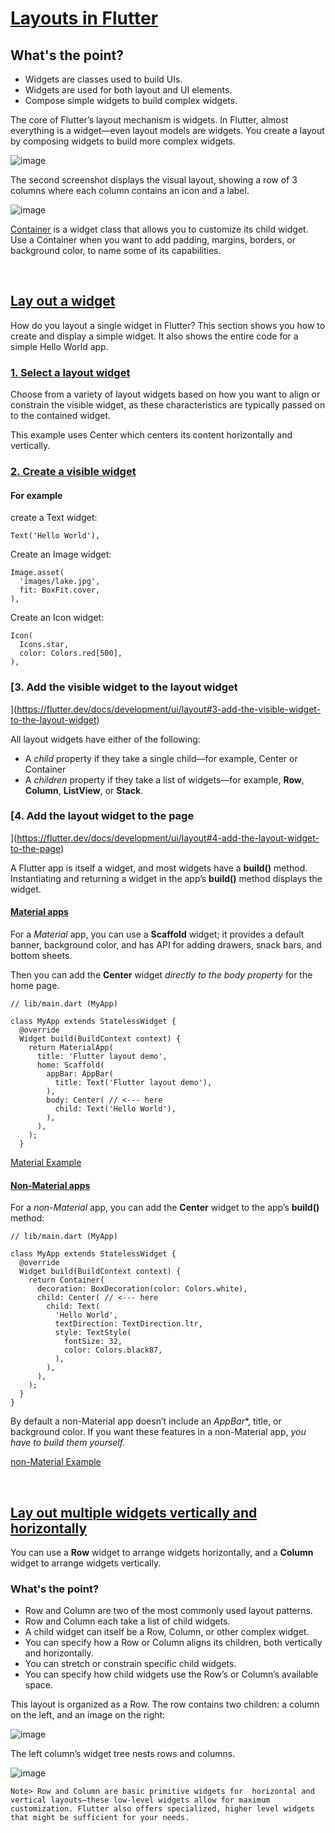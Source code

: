 # [Layouts in Flutter](https://flutter.dev/docs/development/ui/layout)

## What's the point?

* Widgets are classes used to build UIs.
* Widgets are used for both layout and UI elements.
* Compose simple widgets to build complex widgets.

The core of Flutter’s layout mechanism is widgets. In Flutter, almost everything is a widget—even layout models are widgets. You create a layout by composing widgets to build more complex widgets.

![image](https://user-images.githubusercontent.com/29271126/98070536-b9773800-1ea4-11eb-8288-e1f760b8339e.png)

The second screenshot displays the visual layout, showing a row of 3 columns where each column contains an icon and a label.

![image](https://user-images.githubusercontent.com/29271126/98070643-dad82400-1ea4-11eb-89f8-475ec99a51ca.png)

[Container](https://api.flutter.dev/flutter/widgets/Container-class.html) is a widget class that allows you to customize its child widget. Use a Container when you want to add padding, margins, borders, or background color, to name some of its capabilities.

</br>

## [Lay out a widget](https://flutter.dev/docs/development/ui/layout#lay-out-a-widget)

How do you layout a single widget in Flutter? This section shows you how to create and display a simple widget. It also shows the entire code for a simple Hello World app.

### [1. Select a layout widget](https://flutter.dev/docs/development/ui/layout#1-select-a-layout-widget)

Choose from a variety of layout widgets based on how you want to align or constrain the visible widget, as these characteristics are typically passed on to the contained widget.

This example uses Center which centers its content horizontally and vertically.

### [2. Create a visible widget](https://flutter.dev/docs/development/ui/layout#2-create-a-visible-widget)

#### For example

create a Text widget:

```
Text('Hello World'),
```

Create an Image widget:

```
Image.asset(
  'images/lake.jpg',
  fit: BoxFit.cover,
),
```

Create an Icon widget:

```
Icon(
  Icons.star,
  color: Colors.red[500],
),
```

### [3. Add the visible widget to the layout widget
](https://flutter.dev/docs/development/ui/layout#3-add-the-visible-widget-to-the-layout-widget)

All layout widgets have either of the following:

* A _child_ property if they take a single child—for example, Center or Container
* A _children_ property if they take a list of widgets—for example, **Row**, **Column**, **ListView**, or **Stack**.

### [4. Add the layout widget to the page
](https://flutter.dev/docs/development/ui/layout#4-add-the-layout-widget-to-the-page)

A Flutter app is itself a widget, and most widgets have a **build()** method. Instantiating and returning a widget in the app’s **build()** method displays the widget.

#### [Material apps](https://flutter.dev/docs/development/ui/layout#material-apps)

For a _Material_ app, you can use a **Scaffold** widget; it provides a default banner, background color, and has API for adding drawers, snack bars, and bottom sheets.

Then you can add the **Center** widget _directly to the body property_ for the home page.

```
// lib/main.dart (MyApp)

class MyApp extends StatelessWidget {
  @override
  Widget build(BuildContext context) {
    return MaterialApp(
      title: 'Flutter layout demo',
      home: Scaffold(
        appBar: AppBar(
          title: Text('Flutter layout demo'),
        ),
        body: Center( // <--- here
          child: Text('Hello World'),
        ),
      ),
    );
  }
```

[Material Example](https://github.com/flexboni/flutter_tutorial/blob/master/examples\development\buildingLayouts\materialApp)

#### [Non-Material apps](https://flutter.dev/docs/development/ui/layout#non-material-apps)

For a _non-Material_ app, you can add the **Center** widget to the app’s **build()** method:

```
// lib/main.dart (MyApp)

class MyApp extends StatelessWidget {
  @override
  Widget build(BuildContext context) {
    return Container(
      decoration: BoxDecoration(color: Colors.white),
      child: Center( // <--- here
        child: Text(
          'Hello World',
          textDirection: TextDirection.ltr,
          style: TextStyle(
            fontSize: 32,
            color: Colors.black87,
          ),
        ),
      ),
    );
  }
}
```

By default a non-Material app doesn’t include an
*AppBar**, title, or background color. If you want these features in a non-Material app, _you have to build them yourself._

[non-Material Example](https://github.com/flexboni/flutter_tutorial/blob/master/lib/nonmaterialmain1.dart)

</br>

## [Lay out multiple widgets vertically and horizontally](https://flutter.dev/docs/development/ui/layout#lay-out-multiple-widgets-vertically-and-horizontally)

You can use a **Row** widget to arrange widgets horizontally, and a **Column** widget to arrange widgets vertically.

### What's the point?

* Row and Column are two of the most commonly used layout patterns.
* Row and Column each take a list of child widgets.
* A child widget can itself be a Row, Column, or other complex widget.
* You can specify how a Row or Column aligns its children, both vertically and horizontally.
* You can stretch or constrain specific child widgets.
* You can specify how child widgets use the Row’s or Column’s available space.

This layout is organized as a Row. The row contains two children: a column on the left, and an image on the right:

![image](https://user-images.githubusercontent.com/29271126/98202990-8ac99200-1f76-11eb-84d5-5e0fc0f42a82.png)

The left column’s widget tree nests rows and columns.

![image](https://user-images.githubusercontent.com/29271126/98203108-cb291000-1f76-11eb-8b1c-60554a272800.png)


    Note> Row and Column are basic primitive widgets for  horizontal and vertical layouts—these low-level widgets allow for maximum customization. Flutter also offers specialized, higher level widgets that might be sufficient for your needs.

